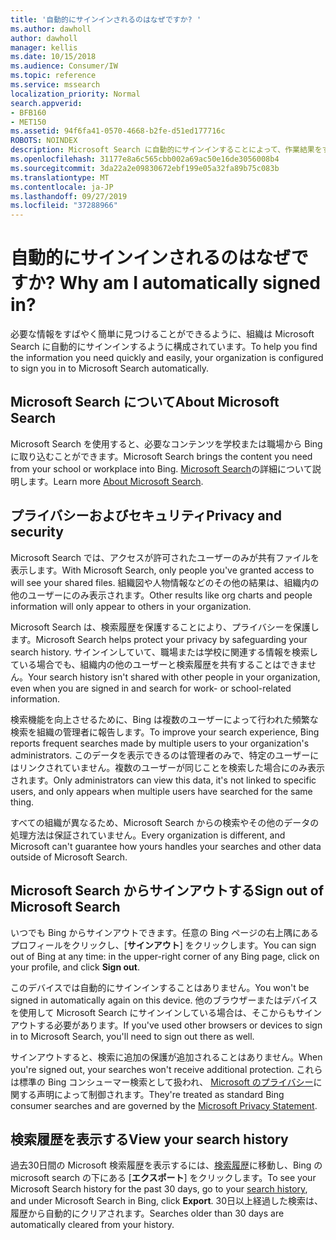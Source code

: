 ```yaml
---
title: '自動的にサインインされるのはなぜですか? '
ms.author: dawholl
author: dawholl
manager: kellis
ms.date: 10/15/2018
ms.audience: Consumer/IW
ms.topic: reference
ms.service: mssearch
localization_priority: Normal
search.appverid:
- BFB160
- MET150
ms.assetid: 94f6fa41-0570-4668-b2fe-d51ed177716c
ROBOTS: NOINDEX
description: Microsoft Search に自動的にサインインすることによって、作業結果をすばやく簡単に検索する方法について説明します。
ms.openlocfilehash: 31177e8a6c565cbb002a69ac50e16de3056008b4
ms.sourcegitcommit: 3da22a2e09830672ebf199e05a32fa89b75c083b
ms.translationtype: MT
ms.contentlocale: ja-JP
ms.lasthandoff: 09/27/2019
ms.locfileid: "37288966"
---
```

# <a name="why-am-i-automatically-signed-in"></a><span data-ttu-id="6f476-103">自動的にサインインされるのはなぜですか? </span><span class="sxs-lookup"><span data-stu-id="6f476-103">Why am I automatically signed in?</span></span>

<span data-ttu-id="6f476-104">必要な情報をすばやく簡単に見つけることができるように、組織は Microsoft Search に自動的にサインインするように構成されています。</span><span class="sxs-lookup"><span data-stu-id="6f476-104">To help you find the information you need quickly and easily, your organization is configured to sign you in to Microsoft Search automatically.</span></span>
  
## <a name="about-microsoft-search"></a><span data-ttu-id="6f476-105">Microsoft Search について</span><span class="sxs-lookup"><span data-stu-id="6f476-105">About Microsoft Search</span></span>

<span data-ttu-id="6f476-106">Microsoft Search を使用すると、必要なコンテンツを学校または職場から Bing に取り込むことができます。</span><span class="sxs-lookup"><span data-stu-id="6f476-106">Microsoft Search brings the content you need from your school or workplace into Bing.</span></span> <span data-ttu-id="6f476-107">[Microsoft Search](about-microsoft-search.md)の詳細について説明します。</span><span class="sxs-lookup"><span data-stu-id="6f476-107">Learn more [About Microsoft Search](about-microsoft-search.md).</span></span>
  
## <a name="privacy-and-security"></a><span data-ttu-id="6f476-108">プライバシーおよびセキュリティ</span><span class="sxs-lookup"><span data-stu-id="6f476-108">Privacy and security</span></span>

<span data-ttu-id="6f476-109">Microsoft Search では、アクセスが許可されたユーザーのみが共有ファイルを表示します。</span><span class="sxs-lookup"><span data-stu-id="6f476-109">With Microsoft Search, only people you've granted access to will see your shared files.</span></span> <span data-ttu-id="6f476-110">組織図や人物情報などのその他の結果は、組織内の他のユーザーにのみ表示されます。</span><span class="sxs-lookup"><span data-stu-id="6f476-110">Other results like org charts and people information will only appear to others in your organization.</span></span>
  
<span data-ttu-id="6f476-111">Microsoft Search は、検索履歴を保護することにより、プライバシーを保護します。</span><span class="sxs-lookup"><span data-stu-id="6f476-111">Microsoft Search helps protect your privacy by safeguarding your search history.</span></span> <span data-ttu-id="6f476-112">サインインしていて、職場または学校に関連する情報を検索している場合でも、組織内の他のユーザーと検索履歴を共有することはできません。</span><span class="sxs-lookup"><span data-stu-id="6f476-112">Your search history isn't shared with other people in your organization, even when you are signed in and search for work- or school-related information.</span></span>
  
<span data-ttu-id="6f476-113">検索機能を向上させるために、Bing は複数のユーザーによって行われた頻繁な検索を組織の管理者に報告します。</span><span class="sxs-lookup"><span data-stu-id="6f476-113">To improve your search experience, Bing reports frequent searches made by multiple users to your organization's administrators.</span></span> <span data-ttu-id="6f476-114">このデータを表示できるのは管理者のみで、特定のユーザーにはリンクされていません。複数のユーザーが同じことを検索した場合にのみ表示されます。</span><span class="sxs-lookup"><span data-stu-id="6f476-114">Only administrators can view this data, it's not linked to specific users, and only appears when multiple users have searched for the same thing.</span></span>
  
<span data-ttu-id="6f476-115">すべての組織が異なるため、Microsoft Search からの検索やその他のデータの処理方法は保証されていません。</span><span class="sxs-lookup"><span data-stu-id="6f476-115">Every organization is different, and Microsoft can't guarantee how yours handles your searches and other data outside of Microsoft Search.</span></span>
  
## <a name="sign-out-of-microsoft-search"></a><span data-ttu-id="6f476-116">Microsoft Search からサインアウトする</span><span class="sxs-lookup"><span data-stu-id="6f476-116">Sign out of Microsoft Search</span></span>

<span data-ttu-id="6f476-117">いつでも Bing からサインアウトできます。任意の Bing ページの右上隅にあるプロフィールをクリックし、[**サインアウト**] をクリックします。</span><span class="sxs-lookup"><span data-stu-id="6f476-117">You can sign out of Bing at any time: in the upper-right corner of any Bing page, click on your profile, and click **Sign out**.</span></span>
  
<span data-ttu-id="6f476-118">このデバイスでは自動的にサインインすることはありません。</span><span class="sxs-lookup"><span data-stu-id="6f476-118">You won't be signed in automatically again on this device.</span></span> <span data-ttu-id="6f476-119">他のブラウザーまたはデバイスを使用して Microsoft Search にサインインしている場合は、そこからもサインアウトする必要があります。</span><span class="sxs-lookup"><span data-stu-id="6f476-119">If you've used other browsers or devices to sign in to Microsoft Search, you'll need to sign out there as well.</span></span> 
  
<span data-ttu-id="6f476-120">サインアウトすると、検索に追加の保護が追加されることはありません。</span><span class="sxs-lookup"><span data-stu-id="6f476-120">When you're signed out, your searches won't receive additional protection.</span></span> <span data-ttu-id="6f476-121">これらは標準の Bing コンシューマー検索として扱われ、 [Microsoft のプライバシー](https://privacy.microsoft.com/privacystatement)に関する声明によって制御されます。</span><span class="sxs-lookup"><span data-stu-id="6f476-121">They're treated as standard Bing consumer searches and are governed by the [Microsoft Privacy Statement](https://privacy.microsoft.com/privacystatement).</span></span>
  
## <a name="view-your-search-history"></a><span data-ttu-id="6f476-122">検索履歴を表示する</span><span class="sxs-lookup"><span data-stu-id="6f476-122">View your search history</span></span>

<span data-ttu-id="6f476-123">過去30日間の Microsoft 検索履歴を表示するには、[検索履歴](https://ssl.bing.com/profile/history)に移動し、Bing の microsoft search の下にある [**エクスポート**] をクリックします。</span><span class="sxs-lookup"><span data-stu-id="6f476-123">To see your Microsoft Search history for the past 30 days, go to your [search history](https://ssl.bing.com/profile/history), and under Microsoft Search in Bing, click **Export**.</span></span> <span data-ttu-id="6f476-124">30日以上経過した検索は、履歴から自動的にクリアされます。</span><span class="sxs-lookup"><span data-stu-id="6f476-124">Searches older than 30 days are automatically cleared from your history.</span></span>

  

